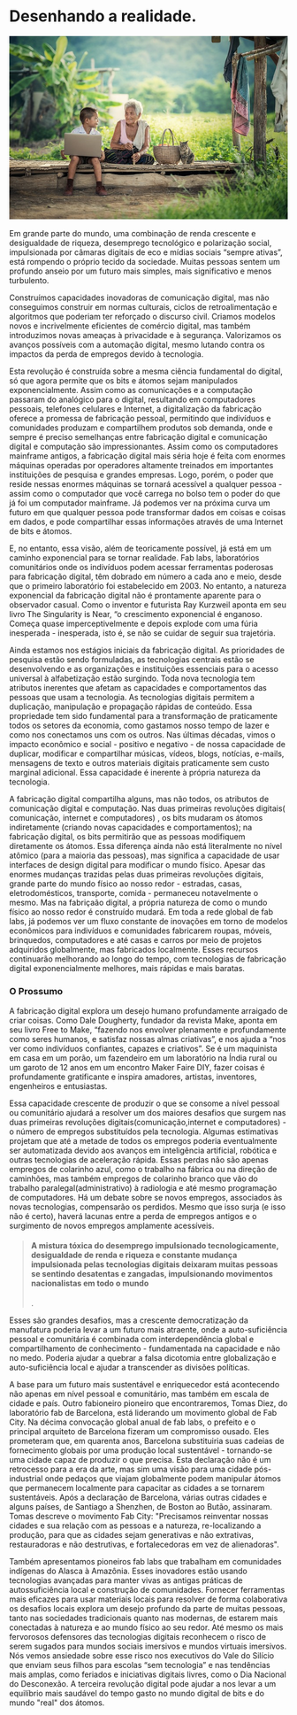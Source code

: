
# Desenhando a realidade.
![](/assets/img/grandmother.jpg)

Em grande parte do mundo, uma combinação de renda crescente e desigualdade de riqueza, desemprego tecnológico e polarização social, impulsionada por câmaras digitais de eco e mídias sociais “sempre ativas”, está rompendo o próprio tecido da sociedade. Muitas pessoas sentem um profundo anseio por um futuro mais simples, mais significativo e menos turbulento.

Construímos capacidades inovadoras de comunicação digital, mas não conseguimos construir em normas culturais, ciclos de retroalimentação e algoritmos que poderiam ter reforçado o discurso civil. Criamos modelos novos e incrivelmente eficientes de comércio digital, mas também introduzimos novas ameaças à privacidade e à segurança. Valorizamos os avanços possíveis com a automação digital, mesmo lutando contra os impactos da perda de empregos devido à tecnologia.

Esta revolução é construída sobre a mesma ciência fundamental do digital, só que agora permite que os bits e átomos sejam manipulados exponencialmente. Assim como as comunicações e a computação passaram do analógico para o digital, resultando em computadores pessoais, telefones celulares e Internet, a digitalização da fabricação oferece a promessa de fabricação pessoal, permitindo que indivíduos e comunidades produzam e compartilhem produtos sob demanda, onde e sempre é preciso semelhanças entre fabricação digital e comunicação digital e computação são impressionantes. Assim como os computadores mainframe antigos, a fabricação digital mais séria hoje é feita com enormes máquinas operadas por operadores altamente treinados em importantes instituições de pesquisa e grandes empresas. Logo, porém, o poder que reside nessas enormes máquinas se tornará acessível a qualquer pessoa - assim como o computador que você carrega no bolso tem o poder do que já foi um computador mainframe. Já podemos ver na próxima curva um futuro em que qualquer pessoa pode transformar dados em coisas e coisas em dados, e pode compartilhar essas informações através de uma Internet de bits e átomos.

E, no entanto, essa visão, além de teoricamente possível, já está em um caminho exponencial para se tornar realidade. Fab labs, laboratórios comunitários onde os indivíduos podem acessar ferramentas poderosas para fabricação digital, têm dobrado em número a cada ano e meio, desde que o primeiro laboratório foi estabelecido em 2003. No entanto, a natureza exponencial da fabricação digital não é prontamente aparente para o observador casual. Como o inventor e futurista Ray Kurzweil aponta em seu livro The Singularity is Near, “o crescimento exponencial é enganoso. Começa quase imperceptivelmente e depois explode com uma fúria inesperada - inesperada, isto é, se não se cuidar de seguir sua trajetória.

 Ainda estamos nos estágios iniciais da fabricação digital. As prioridades de pesquisa estão sendo formuladas, as tecnologias centrais estão se desenvolvendo e as organizações e instituições essenciais para o acesso universal à alfabetização estão surgindo.
Toda nova tecnologia tem atributos inerentes que afetam as capacidades e comportamentos das pessoas que usam a tecnologia. As tecnologias digitais permitem a duplicação, manipulação e propagação rápidas de conteúdo. Essa propriedade tem sido fundamental para a transformação de praticamente todos os setores da economia, como gastamos nosso tempo de lazer e como nos conectamos uns com os outros. Nas últimas décadas, vimos o impacto econômico e social - positivo e negativo - de nossa capacidade de duplicar, modificar e compartilhar músicas, vídeos, blogs, notícias, e-mails, mensagens de texto e outros materiais digitais praticamente sem custo marginal adicional. Essa capacidade é inerente à própria natureza da tecnologia.

A fabricação digital compartilha alguns, mas não todos, os atributos de comunicação digital e computação. Nas duas primeiras revoluções digitais( comunicação, internet e computadores) , os bits mudaram os átomos indiretamente (criando novas capacidades e comportamentos); na fabricação  digital, os bits permitirão que as pessoas modifiquem diretamente os átomos. Essa diferença ainda não está literalmente no nível atômico (para a maioria das pessoas), mas significa a capacidade de usar interfaces de design digital para modificar o mundo físico. Apesar das enormes mudanças trazidas pelas duas primeiras revoluções digitais, grande parte do mundo físico ao nosso redor - estradas, casas, eletrodomésticos, transporte, comida - permaneceu notavelmente o mesmo. Mas na fabriçaão  digital, a própria natureza de como o mundo físico ao nosso redor é construído mudará. Em toda a rede global de fab labs, já podemos ver um fluxo constante de inovações em torno de modelos econômicos para indivíduos e comunidades fabricarem roupas, móveis, brinquedos, computadores e até casas e carros por meio de projetos adquiridos globalmente, mas fabricados localmente. Esses recursos continuarão melhorando ao longo do tempo, com tecnologias de fabricação digital exponencialmente melhores, mais rápidas e mais baratas.

### O Prossumo
A fabricação digital explora um desejo humano profundamente arraigado de criar coisas. Como Dale Dougherty, fundador da revista Make, aponta em seu livro Free to Make, “fazendo nos envolver plenamente e profundamente como seres humanos, e satisfaz nossas almas criativas”, e nos ajuda a “nos ver como indivíduos confiantes, capazes e criativos”. Se é um maquinista em casa em um porão, um fazendeiro em um laboratório na Índia rural ou um garoto de 12 anos em um encontro Maker Faire DIY, fazer coisas é profundamente gratificante e inspira amadores, artistas, inventores, engenheiros e entusiastas.

Essa capacidade crescente de produzir o que se consome a nível pessoal ou comunitário ajudará a resolver um dos maiores desafios que surgem nas duas primeiras revoluções digitais(comunicação,internet e computadores) - o número de empregos substituídos pela tecnologia. Algumas estimativas projetam que até a metade de todos os empregos poderia eventualmente ser automatizada devido aos avanços em inteligência artificial, robótica e outras tecnologias de aceleração rápida. Essas perdas não são apenas empregos de colarinho azul, como o trabalho na fábrica ou na direção de caminhões, mas também empregos de colarinho branco que vão do trabalho paralegal(administrativo) à radiologia e até mesmo programação de computadores. Há um debate sobre se novos empregos, associados às novas tecnologias, compensarão os perdidos. Mesmo que isso surja (e isso não é certo), haverá lacunas entre a perda de empregos antigos e o surgimento de novos empregos amplamente acessíveis.

><h4> A mistura tóxica do desemprego impulsionado tecnologicamente, desigualdade de renda e riqueza e constante mudança impulsionada pelas tecnologias digitais deixaram muitas pessoas se sentindo desatentas e zangadas, impulsionando movimentos nacionalistas em todo o mundo</h4>.

Esses são grandes desafios, mas a crescente democratização da manufatura poderia levar a um futuro mais atraente, onde a auto-suficiência pessoal e comunitária é combinada com interdependência global e compartilhamento de conhecimento - fundamentada na capacidade e não no medo. Poderia ajudar a quebrar a falsa dicotomia entre globalização e auto-suficiência local e ajudar a transcender as divisões políticas.

A base para um futuro mais sustentável e enriquecedor está acontecendo não apenas em nível pessoal e comunitário, mas também em escala de cidade e país. Outro fabioneiro pioneiro que encontraremos, Tomas Diez, do laboratório fab de Barcelona, ​​está liderando um movimento global de Fab City. Na décima convocação global anual de fab labs, o prefeito e o principal arquiteto de Barcelona fizeram um compromisso ousado. Eles prometeram que, em quarenta anos, Barcelona substituiria suas cadeias de fornecimento globais por uma produção local sustentável - tornando-se uma cidade capaz de produzir o que precisa. Esta declaração não é um retrocesso para a era da arte, mas sim uma visão para uma cidade pós-industrial onde pedaços que viajam globalmente podem manipular átomos que permanecem localmente para capacitar as cidades a se tornarem sustentáveis. Após a declaração de Barcelona, ​​várias outras cidades e alguns países, de Santiago a Shenzhen, de Boston ao Butão, assinaram. Tomas descreve o movimento Fab City: "Precisamos reinventar nossas cidades e sua relação com as pessoas e a natureza, re-localizando a produção, para que as cidades sejam generativas e não extrativas, restauradoras e não destrutivas, e fortalecedoras em vez de alienadoras".

Também apresentamos pioneiros fab labs que trabalham em comunidades indígenas do Alasca à Amazônia. Esses inovadores estão usando tecnologias avançadas para manter vivas as antigas práticas de autossuficiência local e construção de comunidades. Fornecer ferramentas mais eficazes para usar materiais locais para resolver de forma colaborativa os desafios locais explora um desejo profundo da parte de muitas pessoas, tanto nas sociedades tradicionais quanto nas modernas, de estarem mais conectadas à natureza e ao mundo físico ao seu redor. Até mesmo os mais fervorosos defensores das tecnologias digitais reconhecem o risco de serem sugados para mundos sociais imersivos e mundos virtuais imersivos. Nós vemos ansiedade sobre esse risco nos executivos do Vale do Silício que enviam seus filhos para escolas “sem tecnologia” e nas tendências mais amplas, como feriados e iniciativas digitais livres, como o Dia Nacional do Desconexão. A terceira revolução digital pode ajudar a nos levar a um equilíbrio mais saudável do tempo gasto no mundo digital de bits e do mundo "real" dos átomos.
